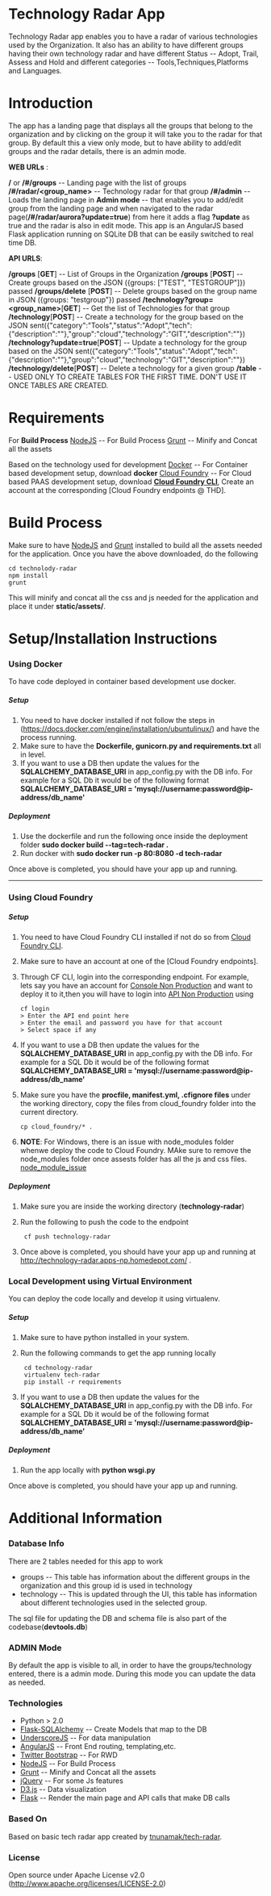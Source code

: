 # Technology Radar App

Technology Radar app enables you to have a radar of various technologies used by the Organization.
 It also has an ability to have different groups having their own technology radar and have different Status
  -- Adopt, Trail, Assess and Hold and  different categories -- Tools,Techniques,Platforms and Languages.


# Introduction
The app has a landing page that displays all the groups that belong to the organization and by clicking on the group
 it will take you to the radar for that group. By default this a view only mode, but to have ability to add/edit groups
  and the radar details, there is an admin mode.


**WEB URLs**  :

   **/** or **/#/groups** -- Landing page  with the list of groups
   **/#/radar/<group_name>** -- Technology radar for that group
   **/#/admin** -- Loads the landing page in **Admin mode** -- that enables you to add/edit group from the landing page
   and when navigated to the radar page(**/#/radar/aurora?update=true**) from here it adds a flag **?update** as true
   and the radar is also in edit mode.
  This app is an AngularJS based Flask application running on SQLite DB that can be easily switched to real time DB.


**API URLS**:

**/groups** [**GET**] -- List of Groups in the Organization
**/groups** [**POST**] -- Create groups based on the JSON  ({groups: ["TEST", "TESTGROUP"]}) passed
**/groups/delete** [**POST**] -- Delete groups based on the  group name in JSON  ({groups: "testgroup"}) passed
**/technology?group=<group_name>**[**GET**] -- Get the list of Technologies for that group
**/technology**[**POST**] -- Create a technology for the group based on the JSON
sent({"category":"Tools","status":"Adopt","tech":{"description":""},"group":"cloud","technology":"GIT","description":""})
**/technology?update=true**[**POST**] -- Update a technology for the group based on the JSON
sent({"category":"Tools","status":"Adopt","tech":{"description":""},"group":"cloud","technology":"GIT","description":""})
**/technology/delete**[**POST**] -- Delete a technology for a given group
**/table** -- USED ONLY TO CREATE TABLES FOR THE FIRST TIME. DON'T USE IT ONCE TABLES ARE CREATED.

# Requirements
 For **Build Process**
   [NodeJS] -- For Build Process
   [Grunt] -- Minify and Concat all the assets

Based on the technology used for development
   [Docker] -- For Container based development setup, download **docker**
   [Cloud Foundry] -- For Cloud based PAAS development setup, download **[Cloud Foundry CLI]**, Create an account at the corresponding [Cloud Foundry endpoints @ THD].

# Build Process
Make sure to have [NodeJS] and [Grunt] installed to build all the assets needed for the application. Once you have the above downloaded, do the following

    cd technolody-radar
    npm install
    grunt

This will minify and concat all the css and js needed for the application and place it under **static/assets/**.

# Setup/Installation Instructions

### Using Docker
To have code deployed in container based development use docker.

##### Setup

1. You need to have docker installed if not follow the steps in (https://docs.docker.com/engine/installation/ubuntulinux/) and have the process running.
2. Make sure to have the **Dockerfile, gunicorn.py and requirements.txt** all in level.
3. If you want to use a DB then update the values for the **SQLALCHEMY_DATABASE_URI** in app_config.py with the DB info. For example for a SQL Db it would be of the following format
    **SQLALCHEMY_DATABASE_URI = 'mysql://username:password@ip-address/db_name'**

##### Deployment
1. Use the dockerfile and run the following once inside the deployment folder
      **sudo docker build --tag=tech-radar .**
2. Run docker with
      **sudo docker run -p 80:8080 -d tech-radar**

Once above is completed, you should have your app up and running.

---
### Using Cloud Foundry

##### Setup
 1. You need to have Cloud Foundry CLI installed if not do so from [Cloud Foundry CLI].
 2. Make sure to have an account at one of the [Cloud Foundry endpoints].
 3. Through CF CLI, login into the corresponding endpoint. For example, lets say you have an account for   [Console Non Production]  and want to deploy it to it,then you will have to login into [API Non Production] using

        cf login
        > Enter the API end point here
        > Enter the email and password you have for that account
        > Select space if any

 4. If you want to use a DB then update the values for the **SQLALCHEMY_DATABASE_URI** in app_config.py with the DB info. For example for a SQL Db it would be of the following format
    **SQLALCHEMY_DATABASE_URI = 'mysql://username:password@ip-address/db_name'**
 5. Make sure you have the **procfile, manifest.yml, .cfignore files** under the working directory, copy the files from cloud_foundry folder into the current directory.

        cp cloud_foundry/* .
 6. **NOTE**: For Windows, there is an issue with node_modules folder whenwe deploy the code to Cloud Foundry. MAke sure to remove the node_modules folder once assests folder has all the js and css files. [node_module_issue]

##### Deployment
1. Make sure you are inside the working directory (**technology-radar**)
2. Run the following to push the code to the endpoint

        cf push technology-radar

3. Once above is completed, you should have your app up and running at http://technology-radar.apps-np.homedepot.com/ .

### Local Development using Virtual Environment
You can deploy the code locally and develop it using virtualenv.

##### Setup

1. Make sure to have python installed in your system.
2. Run the following commands to get the app running locally

        cd technology-radar
        virtualenv tech-radar
        pip install -r requirements

3. If you want to use a DB then update the values for the **SQLALCHEMY_DATABASE_URI** in app_config.py with the DB info. For example for a SQL Db it would be of the following format
    **SQLALCHEMY_DATABASE_URI = 'mysql://username:password@ip-address/db_name'**

##### Deployment
1. Run the app locally with
      **python wsgi.py**

Once above is completed, you should have your app up and running.

# Additional Information
### Database Info
There are 2 tables needed for this app to work

 * groups --  This table has information about the different groups in the organization and this group id is used in technology
 * technology -- This is updated through the UI, this table has information about different technologies used in the selected group.

The sql file for updating the DB and schema file is also part of the codebase(**devtools.db**)

### ADMIN Mode
By default the app is visible to all, in order to have the groups/technology entered, there is a admin mode. During this mode you can update the data as needed.

### Technologies
* Python > 2.0
* [Flask-SQLAlchemy] -- Create Models that map to the DB
* [UnderscoreJS] -- For data manipulation
* [AngularJS] -- Front End routing, templating,etc.
* [Twitter Bootstrap] -- For RWD
* [NodeJS] --  For Build Process
* [Grunt] -- Minify and Concat all the assets
* [jQuery] -- For some Js features
* [D3.js] -- Data visualization
* [Flask] -- Render the main page and API calls that make DB calls

### Based On
 Based on basic tech radar app created by [tnunamak/tech-radar].




### License

Open source under Apache License v2.0 (http://www.apache.org/licenses/LICENSE-2.0)




   [NodeJS]: <http://nodejs.org>
   [Twitter Bootstrap]: <http://twitter.github.com/bootstrap/>
   [jQuery]: <http://jquery.com>
   [AngularJS]: <http://angularjs.org>
   [Grunt]: <http://gruntjs.com>
   [D3.js]: <http://d3js.org>
   [UnderscoreJS]:  <http://underscorejs.org/#>
   [Flask]: <flask.pocoo.org>
   [Flask-SQLAlchemy]: <flask-sqlalchemy.pocoo.org/>
   [tnunamak/tech-radar]:<https://github.com/tnunamak/tech-radar.git>
   [Docker]: <https://docs.docker.com/engine/installation/ubuntulinux/>
   [Cloud Foundry]: <http://pivotal.io/platform>
   [Cloud Foundry CLI]: <https://console.run.pivotal.io/tools>
   [Console Non Production]: <https://console.run-np.homedepot.com>
   [API Non Production]: <https://api.run-np.homedepot.com>
   [node_module_issue]:<https://developer.ibm.com/answers/questions/29227/why-is-cf-push-choking-on-a-file-thats-in-cfignore.html>


